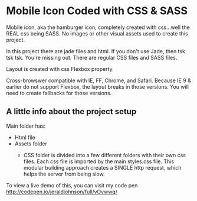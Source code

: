 <h1>Mobile Icon Coded with CSS & SASS</h1>
Mobile icon, aka the hamburger icon, completely created with css...well the REAL css being SASS. No images or other visual assets used to create this project. 

In this project there are jade files and html. If you don't use Jade, then tsk tsk tsk. You're missing out. There are regular CSS files and SASS files. 

Layout is created with css Flexbox property. 

Cross-browswer compatible with IE, FF, Chrome, and Safari. Because IE 9 & earlier do not support Flexbox, the layout breaks in those versions. You will need to create fallbacks for those versions. 

<h2>A little info about the project setup</h2>
Main folder has:
<ul>

<li>Html file</li>
<li>Assets folder</li>
<ul>
<li>CSS folder is divided into a few different folders with their own css files. Each css file is imported by the main styles.css file. This modular building approach creates a SINGLE http request, which helps the server from being slow.</li>
</ul>

</ul>

To view a live demo of this, you can visit my code pen <br>
http://codepen.io/jeraldjohnson/full/vOvwwq/

